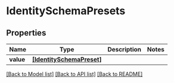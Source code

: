 # IdentitySchemaPresets


## Properties
Name | Type | Description | Notes
------------ | ------------- | ------------- | -------------
**value** | [**[IdentitySchemaPreset]**](IdentitySchemaPreset.md) |  | 

[[Back to Model list]](../README.md#documentation-for-models) [[Back to API list]](../README.md#documentation-for-api-endpoints) [[Back to README]](../README.md)


